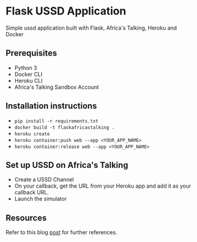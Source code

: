# Flask USSD Application 
Simple ussd application built with Flask, Africa's Talking, Heroku and Docker

## Prerequisites
- Python 3
- Docker CLI
- Heroku CLI
- Africa's Talking Sandbox Account

## Installation instructions
- `pip install -r requirements.txt`
- `docker build -t flaskafricastalking .`
- `heroku create`
- `heroku container:push web --app <YOUR_APP_NAME>`
- `heroku container:release web --app <YOUR_APP_NAME>`

## Set up USSD on Africa's Talking
- Create a USSD Channel
- On your callback, get the URL from your Heroku app and add it as your callback URL.
- Launch the simulator

## Resources
Refer to this blog [post](https://anthonylimo.hashnode.dev/build-and-deploy-a-ussd-application-with-africas-talking-docker-and-heroku-python-part-1-ck09qewl9000sc2s1n12d2zqa) for further references.